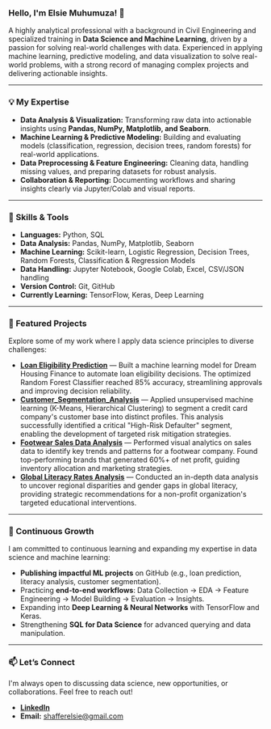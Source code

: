 ### **Hello, I'm Elsie Muhumuza!** 👋

A highly analytical professional with a background in Civil Engineering and specialized training in **Data Science and Machine Learning**, driven by a passion for solving real-world challenges with data. Experienced in applying machine learning, predictive modeling, and data visualization to solve real-world problems, with a strong record of managing complex projects and delivering actionable insights.

---

### **💡 My Expertise**
- **Data Analysis & Visualization:** Transforming raw data into actionable insights using **Pandas, NumPy, Matplotlib, and Seaborn**.  
- **Machine Learning & Predictive Modeling:** Building and evaluating models (classification, regression, decision trees, random forests) for real-world applications.  
- **Data Preprocessing & Feature Engineering:** Cleaning data, handling missing values, and preparing datasets for robust analysis.  
- **Collaboration & Reporting:** Documenting workflows and sharing insights clearly via Jupyter/Colab and visual reports.  

---

### **🔧 Skills & Tools**
- **Languages:** Python, SQL  
- **Data Analysis:** Pandas, NumPy, Matplotlib, Seaborn  
- **Machine Learning:** Scikit-learn, Logistic Regression, Decision Trees, Random Forests, Classification & Regression Models  
- **Data Handling:** Jupyter Notebook, Google Colab, Excel, CSV/JSON handling  
- **Version Control:** Git, GitHub  
- **Currently Learning:** TensorFlow, Keras, Deep Learning  

---

### **📂 Featured Projects**

Explore some of my work where I apply data science principles to diverse challenges:

* [**Loan Eligibility Prediction**](https://github.com/Elsie-Muhumuza/Loan-Eligibility-Prediction-Model) — Built a machine learning model for Dream Housing Finance to automate loan eligibility decisions. The optimized Random Forest Classifier reached 85% accuracy, streamlining approvals and improving decision reliability.
* [**Customer_Segmentation_Analysis**](https://github.com/Elsie-Muhumuza/Customer_Segmentation_Analysis.git) — Applied unsupervised machine learning (K-Means, Hierarchical Clustering) to segment a credit card company's customer base into distinct profiles. This analysis successfully identified a critical "High-Risk Defaulter" segment, enabling the development of targeted risk mitigation strategies.
* [**Footwear Sales Data Analysis**](https://github.com/Elsie-Muhumuza/Footwear-Sales-Data-Analysis) — Performed visual analytics on sales data to identify key trends and patterns for a footwear company. Found top-performing brands that generated 60%+ of net profit, guiding inventory allocation and marketing strategies.
* [**Global Literacy Rates Analysis**](https://github.com/Elsie-Muhumuza/Literacy-Rates-Analysis) — Conducted an in-depth data analysis to uncover regional disparities and gender gaps in global literacy, providing strategic recommendations for a non-profit organization's targeted educational interventions.
    

---

### **🎯 Continuous Growth**

I am committed to continuous learning and expanding my expertise in data science and machine learning:

- **Publishing impactful ML projects** on GitHub (e.g., loan prediction, literacy analysis, customer segmentation).  
- Practicing **end-to-end workflows**: Data Collection → EDA → Feature Engineering → Model Building → Evaluation → Insights.  
- Expanding into **Deep Learning & Neural Networks** with TensorFlow and Keras.  
- Strengthening **SQL for Data Science** for advanced querying and data manipulation.  


---

### **📫 Let’s Connect**

I'm always open to discussing data science, new opportunities, or collaborations. Feel free to reach out!

* [**LinkedIn**](https://www.linkedin.com/in/elsie-muhumuza-b6a683169/)
* **Email:** shafferelsie@gmail.com
